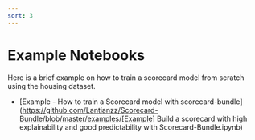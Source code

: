 ```yaml
---
sort: 3
---
```


# Example Notebooks

Here is a brief example on how to train a scorecard model from scratch using the housing dataset.

- [Example - How to train a Scorecard model with scorecard-bundle](https://github.com/Lantianzz/Scorecard-Bundle/blob/master/examples/[Example] Build a scorecard with high explainability and good predictability with Scorecard-Bundle.ipynb)

